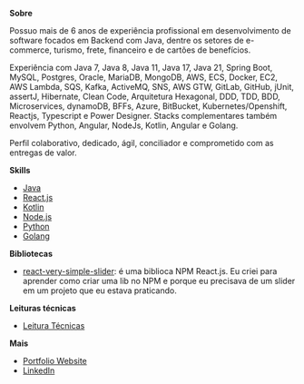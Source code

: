 **Sobre**

Possuo mais de 6 anos de experiência profissional em desenvolvimento de software focados em Backend com Java, dentre os setores de e-commerce, turismo, frete, financeiro e de cartões de benefícios.

Experiência com Java 7, Java 8, Java 11, Java 17, Java 21, Spring Boot, MySQL, Postgres, Oracle, MariaDB, MongoDB, AWS, ECS, Docker, EC2, AWS Lambda, SQS, Kafka, ActiveMQ, SNS, AWS GTW, GitLab, GitHub, jUnit, assertJ, Hibernate, Clean Code, Arquitetura Hexagonal, DDD, TDD, BDD, Microservices, dynamoDB, BFFs, Azure, BitBucket, Kubernetes/Openshift, Reactjs, Typescript e Power Designer. Stacks complementares também envolvem Python, Angular, NodeJs, Kotlin, Angular e Golang.

Perfil colaborativo, dedicado, ágil, conciliador e comprometido com as entregas de valor.

**Skills**

- [Java](https://github.com/arielalvesdutra/arielalvesdutra/blob/master/Java.md)
- [React.js](https://github.com/arielalvesdutra/arielalvesdutra/blob/master/React_js.md)
- [Kotlin](https://github.com/arielalvesdutra/kotlin-api)
- [Node.js](https://github.com/arielalvesdutra/arielalvesdutra/blob/master/Node_js.md)
- [Python](https://github.com/arielalvesdutra/arielalvesdutra/blob/master/Python.md)
- [Golang](https://github.com/arielalvesdutra/golang-api-worker)
<!-- 
- [jQuery and Bootstrap](jQuery_Bootstrap.md) 
- [Angular](Angular.md)
- [PHP](PHP.md) 
- -->

**Bibliotecas**

- [react-very-simple-slider](https://www.npmjs.com/package/react-very-simple-slider): é uma biblioca NPM React.js. Eu criei para aprender como criar uma lib no NPM e porque eu precisava de um slider em um projeto que eu estava praticando.

**Leituras técnicas**

- [Leitura Técnicas](https://github.com/arielalvesdutra/arielalvesdutra/blob/master/Tech_readings.md)

**Mais**

- [Portfolio Website](https://arielalvesdutra.github.io/)
- [LinkedIn](https://www.linkedin.com/in/arielalvesdutra/)
